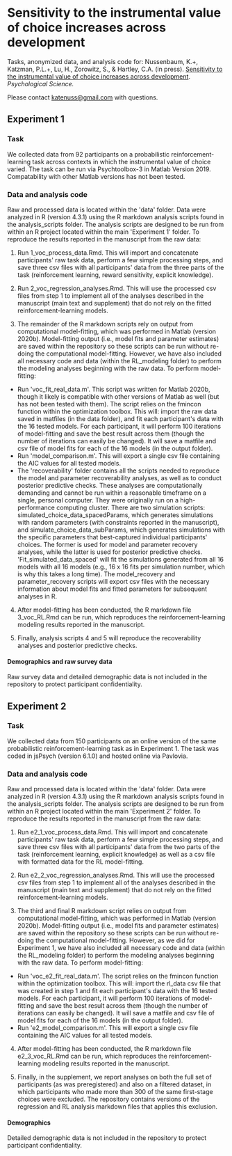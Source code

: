 # Sensitivity to the instrumental value of choice increases across development
Tasks, anonymized data, and analysis code for: Nussenbaum, K.+, Katzman, P.L.+, Lu, H., Zorowitz, S., & Hartley, C.A. (in press). [Sensitivity to the instrumental value of choice increases across development](https://osf.io/preprints/psyarxiv/exps6). *Psychological Science.*

Please contact katenuss@gmail.com with questions.

## Experiment 1

### Task
We collected data from 92 participants on a probabilistic reinforcement-learning task across contexts in which the instrumental value of choice varied. The task can be run via Psychtoolbox-3 in Matlab Version 2019. Compatability with other Matlab versions has not been tested.

### Data and analysis code
Raw and processed data is located within the 'data' folder. Data were analyzed in R (version 4.3.1) using the R markdown analysis scripts found in the analysis_scripts folder. The analysis scripts are designed to be run from within an R project located within the main 'Experiment 1' folder. To reproduce the results reported in the manuscript from the raw data:

1. Run 1_voc_process_data.Rmd. This will import and concatenate participants' raw task data, perform a few simple processing steps, and save three csv files with all participants' data from the three parts of the task (reinforcement learning, reward sensitivity, explicit knowledge). 

2. Run 2_voc_regression_analyses.Rmd. This will use the processed csv files from step 1 to implement all of the analyses described in the manuscript (main text and supplement) that do not rely on the fitted reinforcement-learning models. 

3. The remainder of the R markdown scripts rely on output from computational model-fitting, which was performed in Matlab (version 2020b). Model-fitting output (i.e., model fits and parameter estimates) are saved within the repository so these scripts can be run without re-doing the computational model-fitting. However, we have also included all necessary code and data (within the RL_modeling folder) to perform the modeling analyses beginning with the raw data. To perform model-fitting:
+ Run 'voc_fit_real_data.m'. This script was written for Matlab 2020b, though it likely is compatible with other versions of Matlab as well (but has not been tested with them). The script relies on the fmincon function within the optimization toolbox. This will: import the raw data saved in matfiles (in the data folder), and fit each participant's data with the 16 tested models. For each participant, it will perform 100 iterations of model-fitting and save the best result across them (though the number of iterations can easily be changed). It will save a matfile and csv file of model fits for each of the 16 models (in the output folder).
+ Run 'model_comparison.m'. This will export a single csv file containing the AIC values for all tested models.
+ The 'recoverability' folder contains all the scripts needed to reproduce the model and parameter recoverability analyses, as well as to conduct posterior predictive checks. These analyses are computationally demanding and cannot be run within a reasonable timeframe on a single, personal computer. They were originally run on a high-performance computing cluster. There are two simulation scripts: simulated_choice_data_spacedParams, which generates simulations with random parameters (with constraints reported in the manuscript), and simulate_choice_data_subParams, which generates simulations with the specific parameters that best-captured individual participants' choices. The former is used for model and parameter recovery analyses, while the latter is used for posterior predictive checks. 'Fit_simulated_data_spaced' will fit the simulations generated from all 16 models with all 16 models (e.g., 16 x 16 fits per simulation number, which is why this takes a long time). The model_recovery and parameter_recovery scripts will export csv files with the necessary information about model fits and fitted parameters for subsequent analyses in R. 

4. After model-fitting has been conducted, the R markdown file 3_voc_RL.Rmd can be run, which reproduces the reinforcement-learning modeling results reported in the manuscript.

5. Finally, analysis scripts 4 and 5 will reproduce the recoverability analyses and posterior predictive checks.

#### Demographics and raw survey data
Raw survey data and detailed demographic data is not included in the repository to protect participant confidentiality. 

## Experiment 2

### Task
We collected data from 150 participants on an online version of the same probabilistic reinforcement-learning task as in Experiment 1. The task was coded in jsPsych (version 6.1.0) and hosted online via Pavlovia. 

### Data and analysis code
Raw and processed data is located within the 'data' folder. Data were analyzed in R (version 4.3.1) using the R markdown analysis scripts found in the analysis_scripts folder. The analysis scripts are designed to be run from within an R project located within the main 'Experiment 2' folder. To reproduce the results reported in the manuscript from the raw data:

1. Run e2_1_voc_process_data.Rmd. This will import and concatenate participants' raw task data, perform a few simple processing steps, and save three csv files with all participants' data from the two parts of the task (reinforcement learning, explicit knowledge) as well as a csv file with formatted data for the RL model-fitting. 

2. Run e2_2_voc_regression_analyses.Rmd. This will use the processed csv files from step 1 to implement all of the analyses described in the manuscript (main text and supplement) that do not rely on the fitted reinforcement-learning models. 

3. The third and final R markdown script relies on output from computational model-fitting, which was performed in Matlab (version 2020b). Model-fitting output (i.e., model fits and parameter estimates) are saved within the repository so these scripts can be run without re-doing the computational model-fitting. However, as we did for Experiment 1, we have also included all necessary code and data (within the RL_modeling folder) to perform the modeling analyses beginning with the raw data. To perform model-fitting:
+ Run 'voc_e2_fit_real_data.m'.  The script relies on the fmincon function within the optimization toolbox. This will: import the rl_data csv file that was created in step 1 and fit each participant's data with the 16 tested models. For each participant, it will perform 100 iterations of model-fitting and save the best result across them (though the number of iterations can easily be changed). It will save a matfile and csv file of model fits for each of the 16 models (in the output folder).
+ Run 'e2_model_comparison.m'. This will export a single csv file containing the AIC values for all tested models.

4. After model-fitting has been conducted, the R markdown file e2_3_voc_RL.Rmd can be run, which reproduces the reinforcement-learning modeling results reported in the manuscript.

5. Finally, in the supplement, we report analyses on both the full set of participants (as was preregistered) and also on a filtered dataset, in which participants who made more than 300 of the same first-stage choices were excluded. The repository contains versions of the regression and RL analysis markdown files that applies this exclusion.

#### Demographics 
Detailed demographic data is not included in the repository to protect participant confidentiality. 
